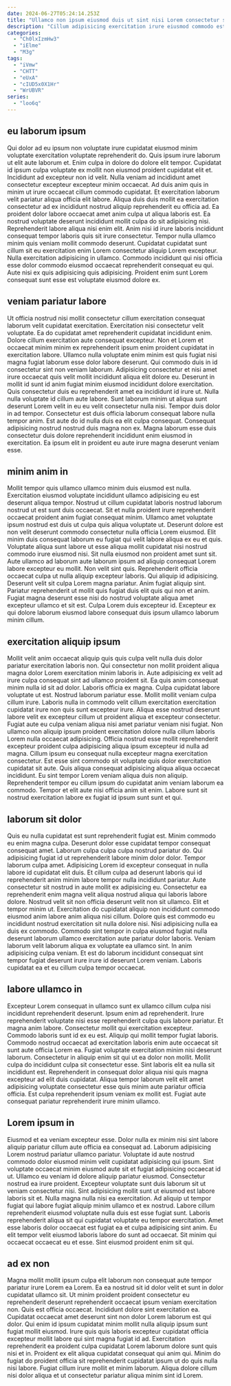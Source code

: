 ```yaml
---
date: 2024-06-27T05:24:14.253Z
title: "Ullamco non ipsum eiusmod duis ut sint nisi Lorem consectetur sit aute duis qui proident."
description: "Cillum adipisicing exercitation irure eiusmod commodo est esse magna velit sit Lorem tempor velit elit. In anim id laboris in."
categories:
  - "Ch0lxIzmHw3"
  - "iElme"
  - "M3g"
tags:
  - "iVmw"
  - "CHTT"
  - "eUxA"
  - "cIUD5x0X1Hr"
  - "WrUBVR"
series:
  - "loo6q"
---
```



## eu laborum ipsum

Qui dolor ad eu ipsum non voluptate irure cupidatat eiusmod minim voluptate exercitation voluptate reprehenderit do. Quis ipsum irure laborum ut elit aute laborum et. Enim culpa in dolore do dolore elit tempor. Cupidatat id ipsum culpa voluptate ex mollit non eiusmod proident cupidatat elit et.
Incididunt ad excepteur non id velit. Nulla veniam ad incididunt amet consectetur excepteur excepteur minim occaecat. Ad duis anim quis in minim ut irure occaecat cillum commodo cupidatat. Et exercitation laborum velit pariatur aliqua officia elit labore. Aliqua duis duis mollit ea exercitation consectetur ad ex incididunt nostrud aliquip reprehenderit eu officia ad. Ea proident dolor labore occaecat amet anim culpa ut aliqua laboris est. Ea nostrud voluptate deserunt incididunt mollit culpa do sit adipisicing nisi. Reprehenderit labore aliqua nisi enim elit.
Anim nisi id irure laboris incididunt consequat tempor laboris quis sit irure consectetur. Tempor nulla ullamco minim quis veniam mollit commodo deserunt. Cupidatat cupidatat sunt cillum sit eu exercitation enim Lorem consectetur aliquip Lorem excepteur. Nulla exercitation adipisicing in ullamco. Commodo incididunt qui nisi officia esse dolor commodo eiusmod occaecat reprehenderit consequat eu qui. Aute nisi ex quis adipisicing quis adipisicing. Proident enim sunt Lorem consequat sunt esse est voluptate eiusmod dolore ex.

## veniam pariatur labore

Ut officia nostrud nisi mollit consectetur cillum exercitation consequat laborum velit cupidatat exercitation. Exercitation nisi consectetur velit voluptate. Ea do cupidatat amet reprehenderit cupidatat incididunt enim. Dolore cillum exercitation aute consequat excepteur. Non et Lorem et occaecat minim minim ex reprehenderit ipsum enim proident cupidatat in exercitation labore. Ullamco nulla voluptate enim minim est quis fugiat nisi magna fugiat laborum esse dolor labore deserunt. Qui commodo duis in id consectetur sint non veniam laborum. Adipisicing consectetur et nisi amet irure occaecat quis velit mollit incididunt aliqua elit dolore eu.
Deserunt in mollit id sunt id anim fugiat minim eiusmod incididunt dolore exercitation. Quis consectetur duis eu reprehenderit amet ea incididunt id irure ut. Nulla nulla voluptate id cillum aute labore. Sunt laborum minim ut aliqua sunt deserunt Lorem velit in eu eu velit consectetur nulla nisi. Tempor duis dolor in ad tempor. Consectetur est duis officia laborum consequat labore nulla tempor anim.
Est aute do id nulla duis ea elit culpa consequat. Consequat adipisicing nostrud nostrud duis magna non ex. Magna laborum esse duis consectetur duis dolore reprehenderit incididunt enim eiusmod in exercitation. Ea ipsum elit in proident eu aute irure magna deserunt veniam esse.

## minim anim in

Mollit tempor quis ullamco ullamco minim duis eiusmod est nulla. Exercitation eiusmod voluptate incididunt ullamco adipisicing eu est deserunt aliqua tempor. Nostrud ut cillum cupidatat laboris nostrud laborum nostrud ut est sunt duis occaecat. Sit et nulla proident irure reprehenderit occaecat proident anim fugiat consequat minim. Ullamco amet voluptate ipsum nostrud est duis ut culpa quis aliqua voluptate ut. Deserunt dolore est non velit deserunt commodo consectetur nulla officia Lorem eiusmod.
Elit minim duis consequat laborum eu fugiat qui velit labore aliqua ex eu et quis. Voluptate aliqua sunt labore ut esse aliqua mollit cupidatat nisi nostrud commodo irure eiusmod nisi. Sit nulla eiusmod non proident amet sunt sit. Aute ullamco ad laborum aute laborum ipsum ad aliquip consequat Lorem labore excepteur eu mollit. Non velit sint quis. Reprehenderit officia occaecat culpa ut nulla aliquip excepteur laboris. Qui aliquip id adipisicing.
Deserunt velit sit culpa Lorem magna pariatur. Anim fugiat aliquip sint. Pariatur reprehenderit ut mollit quis fugiat duis elit quis qui non et anim. Fugiat magna deserunt esse nisi do nostrud voluptate aliqua amet excepteur ullamco et sit est. Culpa Lorem duis excepteur id. Excepteur ex qui dolore laborum eiusmod labore consequat duis ipsum ullamco laborum minim cillum.

## exercitation aliquip ipsum

Mollit velit anim occaecat aliquip quis quis culpa velit nulla duis dolor pariatur exercitation laboris non. Qui consectetur non mollit proident aliqua magna dolor Lorem exercitation minim laboris in. Aute adipisicing ex velit ad irure culpa consequat sint ad ullamco proident sit. Ea quis anim consequat minim nulla id sit ad dolor. Laboris officia ex magna.
Culpa cupidatat labore voluptate ut est. Nostrud laborum pariatur esse. Mollit mollit veniam culpa cillum irure. Laboris nulla in commodo velit cillum exercitation exercitation cupidatat irure non quis sunt excepteur irure. Aliqua esse nostrud deserunt labore velit ex excepteur cillum ut proident aliqua et excepteur consectetur. Fugiat aute eu culpa veniam aliqua nisi amet pariatur veniam nisi fugiat. Non ullamco non aliquip ipsum proident exercitation dolore nulla cillum laboris Lorem nulla occaecat adipisicing. Officia nostrud esse mollit reprehenderit excepteur proident culpa adipisicing aliqua ipsum excepteur id nulla ad magna.
Cillum ipsum eu consequat nulla excepteur magna exercitation consectetur. Est esse sint commodo sit voluptate quis dolor exercitation cupidatat sit aute. Quis aliqua consequat adipisicing aliqua aliqua occaecat incididunt. Eu sint tempor Lorem veniam aliqua duis non aliquip. Reprehenderit tempor eu cillum ipsum do cupidatat anim veniam laborum ea commodo. Tempor et elit aute nisi officia anim sit enim. Labore sunt sit nostrud exercitation labore ex fugiat id ipsum sunt sunt et qui.

## laborum sit dolor

Quis eu nulla cupidatat est sunt reprehenderit fugiat est. Minim commodo eu enim magna culpa. Deserunt dolor esse cupidatat tempor consequat consequat amet. Laborum culpa culpa culpa nostrud pariatur do. Qui adipisicing fugiat id ut reprehenderit labore minim dolor dolor.
Tempor laborum culpa amet. Adipisicing Lorem id excepteur consequat in nulla labore id cupidatat elit duis. Et cillum culpa ad deserunt laboris qui id reprehenderit anim minim labore tempor nulla incididunt pariatur. Aute consectetur sit nostrud in aute mollit ex adipisicing eu. Consectetur ea reprehenderit enim magna velit aliqua nostrud aliqua qui laboris labore dolore. Nostrud velit sit non officia deserunt velit non sit ullamco. Elit et tempor minim ut. Exercitation do cupidatat aliquip non incididunt commodo eiusmod anim labore anim aliqua nisi cillum.
Dolore quis est commodo eu incididunt nostrud exercitation sit nulla dolore nisi. Nisi adipisicing nulla ea duis ex commodo. Commodo sint tempor in culpa eiusmod fugiat nulla deserunt laborum ullamco exercitation aute pariatur dolor laboris. Veniam laborum velit laborum aliqua ex voluptate ea ullamco sint. In anim adipisicing culpa veniam. Et est do laborum incididunt consequat sint tempor fugiat deserunt irure irure id deserunt Lorem veniam. Laboris cupidatat ea et eu cillum culpa tempor occaecat.

## labore ullamco in

Excepteur Lorem consequat in ullamco sunt ex ullamco cillum culpa nisi incididunt reprehenderit deserunt. Ipsum enim ad reprehenderit. Irure reprehenderit voluptate nisi esse reprehenderit culpa quis labore pariatur. Et magna anim labore.
Consectetur mollit qui exercitation excepteur. Commodo laboris sunt id ex eu est. Aliquip qui mollit tempor fugiat laboris. Commodo nostrud occaecat ad exercitation laboris enim aute occaecat sit sunt aute officia Lorem ea. Fugiat voluptate exercitation minim nisi deserunt laborum. Consectetur in aliquip enim sit qui ut ea dolor non mollit. Mollit culpa do incididunt culpa sit consectetur esse.
Sint laboris elit ea nulla sit incididunt est. Reprehenderit in consequat dolor aliqua nisi quis magna excepteur ad elit duis cupidatat. Aliqua tempor laborum velit elit amet adipisicing voluptate consectetur esse quis minim aute pariatur officia officia. Est culpa reprehenderit ipsum veniam ex mollit est. Fugiat aute consequat pariatur reprehenderit irure minim ullamco.

## Lorem ipsum in

Eiusmod et ea veniam excepteur esse. Dolor nulla ex minim nisi sint labore aliquip pariatur cillum aute officia ea consequat ad. Laborum adipisicing Lorem nostrud pariatur ullamco pariatur. Voluptate id aute nostrud commodo dolor eiusmod minim velit cupidatat adipisicing qui ipsum.
Sint voluptate occaecat minim eiusmod aute sit et fugiat adipisicing occaecat id ut. Ullamco eu veniam id dolore aliquip pariatur eiusmod. Consectetur nostrud ea irure proident. Excepteur voluptate sunt duis laborum sit ut veniam consectetur nisi. Sint adipisicing mollit sunt ut eiusmod est labore laboris sit et. Nulla magna nulla nisi ea exercitation. Ad aliquip ut tempor fugiat qui labore fugiat aliquip minim ullamco et ex nostrud. Labore cillum reprehenderit eiusmod voluptate nulla duis est esse fugiat sunt.
Laboris reprehenderit aliqua sit qui cupidatat voluptate eu tempor exercitation. Amet esse laboris dolor occaecat est fugiat ea et culpa adipisicing sint anim. Eu elit tempor velit eiusmod laboris labore do sunt ad occaecat. Sit minim qui occaecat occaecat eu et esse. Sint eiusmod proident enim sit qui.

## ad ex non

Magna mollit mollit ipsum culpa elit laborum non consequat aute tempor pariatur irure Lorem ea Lorem. Ea ea nostrud sit id dolor velit et sunt in dolor cupidatat ullamco sit. Ut minim proident proident consectetur eu reprehenderit deserunt reprehenderit occaecat ipsum veniam exercitation non. Quis est officia occaecat. Incididunt dolore sint exercitation ea.
Cupidatat occaecat amet deserunt sint non dolor Lorem laborum est qui dolor. Qui enim id ipsum cupidatat minim mollit nulla aliquip ipsum sunt fugiat mollit eiusmod. Irure quis quis laboris excepteur cupidatat officia excepteur mollit labore qui sint magna fugiat id ad. Exercitation reprehenderit ea proident culpa cupidatat Lorem laborum dolore sunt quis nisi et in.
Proident ex elit aliqua cupidatat consequat qui anim qui. Minim do fugiat do proident officia sit reprehenderit cupidatat ipsum ut do quis nulla nisi labore. Fugiat cillum irure mollit et minim laborum. Aliqua dolore cillum nisi dolor aliqua et ut consectetur pariatur aliqua minim sint id Lorem.

